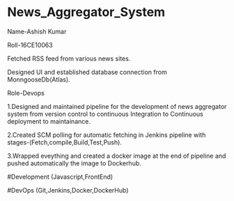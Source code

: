# News_Aggregator_System

Name-Ashish Kumar

Roll-16CE10063

Fetched RSS feed from various news sites.

Designed UI and established database connection from MonngooseDb(Atlas).

Role-Devops 

1.Designed and maintained pipeline for the development of news aggregator system from version control to continuous Integration to Continuous deployment to maintainance.

2.Created SCM polling for automatic fetching in Jenkins pipeline with stages-(Fetch,compile,Build,Test,Push).

3.Wrapped eveything and created a docker image at the end of pipeline and pushed automatically the image to Dockerhub.

#Development
(Javascript,FrontEnd)

#DevOps
(Git,Jenkins,Docker,DockerHub)

